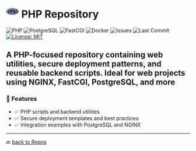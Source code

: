 # <img src="../Assets/pics/icons8-php-48.png" width="35" alt="PHP"> PHP Repository

![PHP](https://img.shields.io/badge/PHP-%3E%3D8.0-blue)
![PostgreSQL](https://img.shields.io/badge/PostgreSQL-compatible-blueviolet)
![FastCGI](https://img.shields.io/badge/FastCGI-supported-lightgrey)
![Docker](https://img.shields.io/badge/docker-ready-blue)
![Issues](https://img.shields.io/github/issues/yourusername/php-toolkit)
![Last Commit](https://img.shields.io/github/last-commit/yourusername/php-toolkit)
[![License: MIT](https://img.shields.io/badge/License-MIT-green.svg)](https://opensource.org/licenses/MIT)

## A PHP-focused repository containing web utilities, secure deployment patterns, and reusable backend scripts. Ideal for web projects using NGINX, FastCGI, PostgreSQL, and more

### 🚀 Features

- ✅ PHP scripts and backend utilities
- ✅ Secure deployment templates and best practices
- ✅ Integration examples with PostgreSQL and NGINX

---

🔙 [back to Repos](https://github.com/KR-Sew?tab=repositories)
